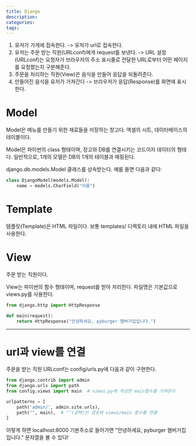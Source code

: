 ```yaml
---
title: Django
description:
categories:
tags:
---
```


1. 유저가 가게에 접속한다. -> 유저가 url로 접속한다.
2. 유저는 주문 받는 직원(URLconf)에게 request를 보낸다. -> URL 설정(URLconf)는 요청자가 브라우저의 주소 표시줄로 전달한 URL로부터 어떤 페이지를 요청했는지 구분해준다.
3. 주문을 처리하는 직원(View)은 음식을 만들어 응답을 되돌려준다.
4. 만들어진 음식을 유저가 가져간다 -> 브라우저가 응답(Response)를 화면에 표시한다.

# Model
Model은 메뉴를 만들기 위한 재료들을 저장하는 창고다. 엑셀의 시트, 데이터베이스의 테이블이다.

Model은 파이썬의 class 형태이며, 장고와 DB를 연결시키는 코드이자 데이터의 형태다. 일반적으로, 1개의 모델은 DB의 1개의 테이블과 매핑된다.

django.db.models.Model 클래스를 상속받는다. 예를 들면 다음과 같다:
```python
class DjangoModel(models.Model):
    name = models.CharField("이름")
```

# Template
템플릿(Template)은 HTML 파일이다. 보통 templates/ 디렉토리 내에 HTML 파일을 사용한다.

# View
주문 받는 직원이다.

View는 파이썬의 함수 형태이며, request를 받아 처리한다. 파일명은 기본값으로 views.py를 사용한다.

```python
from django.http import HttpResponse

def main(request):
    return HttpResponse("안녕하세요, pyburger 햄버거집입니다.")
```

---
# url과 view를 연결
주문을 받는 직원 URLconf는 config/urls.py에 다음과 같이 구현한다.
```python
from django.contrib import admin
from django.urls import path
from config.views import main  # views.py에 작성한 main함수를 가져온다

urlpatterns = [
    path('admin/', admin.site.urls),
    path("", main),  # ""(공백)인 경로와 views/main 함수를 연결
]
```

이렇게 하면 localhost:8000 기본주소로 들어가면 "안녕하세요, pyburger 햄버거집입니다." 문자열을 볼 수 있다!
